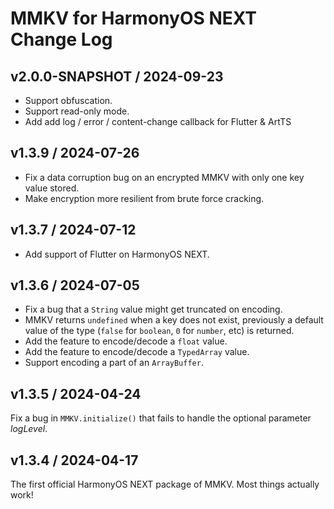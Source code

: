 # MMKV for HarmonyOS NEXT Change Log

## v2.0.0-SNAPSHOT / 2024-09-23
* Support obfuscation.
* Support read-only mode.
* Add add log / error / content-change callback for Flutter & ArtTS

## v1.3.9 / 2024-07-26
* Fix a data corruption bug on an encrypted MMKV with only one key value stored.
* Make encryption more resilient from brute force cracking.

## v1.3.7 / 2024-07-12
* Add support of Flutter on HarmonyOS NEXT.

## v1.3.6 / 2024-07-05
* Fix a bug that a `String` value might get truncated on encoding.
* MMKV returns `undefined` when a key does not exist, previously a default value of the type (`false` for `boolean`, `0` for `number`, etc) is returned.
* Add the feature to encode/decode a `float` value.
* Add the feature to encode/decode a `TypedArray` value.
* Support encoding a part of an `ArrayBuffer`.

## v1.3.5 / 2024-04-24
Fix a bug in `MMKV.initialize()` that fails to handle the optional parameter _logLevel_.

## v1.3.4 / 2024-04-17

The first official HarmonyOS NEXT package of MMKV. Most things actually work!

